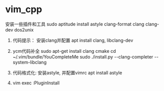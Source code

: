 # vim_cpp

安装一些插件和工具
sudo aptitude install astyle clang-format clang clang-dev dos2unix

1. 代码提示： 安装clang并配置
apt install clang, libclang-dev

2. ycm代码补全
sudo apt-get install clang cmake
cd ~/.vim/bundle/YouCompleteMe
sudo ./install.py --clang-completer --system-libclang

2. 代码格式化: 安装astyle, 并配置vimrc
apt install astyle

3. vim exec :PluginInstall
